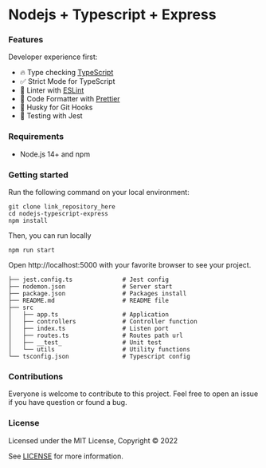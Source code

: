 # Nodejs + Typescript + Express

### Features

Developer experience first:
- 🔥 Type checking [TypeScript](https://www.typescriptlang.org)
- ✅ Strict Mode for TypeScript
- 📏 Linter with [ESLint](https://eslint.org)
- 💖 Code Formatter with [Prettier](https://prettier.io)
- 🦊 Husky for Git Hooks
- 🦺 Testing with Jest

### Requirements

- Node.js 14+ and npm

### Getting started

Run the following command on your local environment:

```shell
git clone link_repository_here
cd nodejs-typescript-express
npm install
```

Then, you can run locally

```shell
npm run start
```

Open http://localhost:5000 with your favorite browser to see your project.

```shell
├── jest.config.ts              # Jest config
├── nodemon.json                # Server start
├── package.json                # Packages install
├── README.md                   # README file
├── src
│   ├── app.ts                  # Application
│   ├── controllers             # Controller function
│   ├── index.ts                # Listen port
│   ├── routes.ts               # Routes path url
│   ├── __test_                 # Unit test
│   └── utils                   # Utility functions
└── tsconfig.json               # Typescript config
```

### Contributions

Everyone is welcome to contribute to this project. Feel free to open an issue if you have question or found a bug.

### License

Licensed under the MIT License, Copyright © 2022

See [LICENSE](LICENSE) for more information.